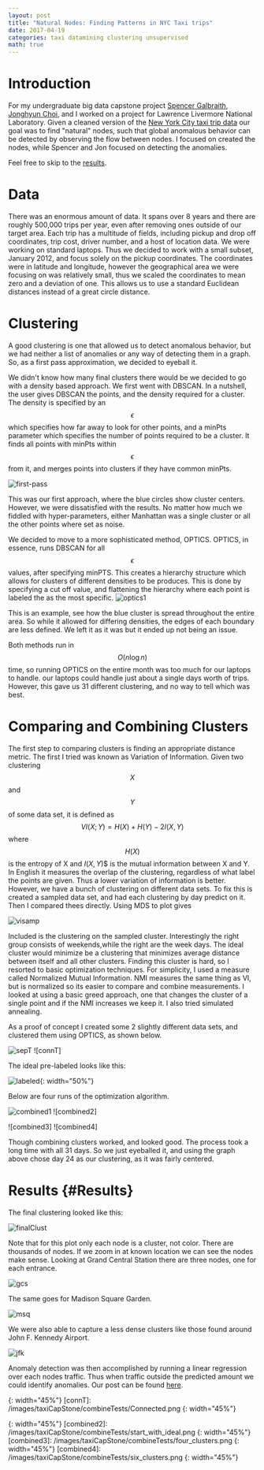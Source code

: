 ```yaml
---
layout: post
title: "Natural Nodes: Finding Patterns in NYC Taxi trips"
date: 2017-04-19
categories: taxi datamining clustering unsupervised
math: true
---
```


Introduction
=============

For my undergraduate big data capstone project [Spencer Galbraith][spence-gal], [Jonghyun Choi][jon-choi], and I worked on a project for Lawrence Livermore National Laboratory. Given a cleaned version of the [New York City taxi trip data][nyc-data] our goal was to find "natural" nodes, such that global anomalous behavior can be detected by observing the flow between nodes. I focused on created the nodes, while Spencer and Jon focused on detecting the anomalies.

Feel free to skip to the [results](#Results).

Data
=======

There was an enormous amount of data. It spans over 8 years and there are roughly 500,000 trips per year, even after removing ones outside of our target area. Each trip has a multitude of fields, including pickup and drop off coordinates, trip cost, driver number, and a host of location data. We were working on standard laptops. Thus we decided to work with a small subset, January 2012, and focus solely on the pickup coordinates. The coordinates were in latitude and longitude, however the geographical area we were focusing on was relatively small, thus we scaled the coordinates to mean zero and a deviation of one. This allows us to use a standard Euclidean distances instead of a great circle distance.

Clustering
===========

A good clustering is one that allowed us to detect anomalous behavior, but we had neither a list of anomalies or any way of detecting them in a graph. So, as a first pass approximation, we decided to eyeball it. 

We didn't know how many final clusters there would be we decided to go with a density based approach. We first went with DBSCAN. In a nutshell, the user gives DBSCAN the points, and the density required for a cluster. The density is specified by an $$\epsilon$$ which specifies how far away to look for other points, and a minPts parameter which specifies the number of points required to be a cluster. It finds all points with minPts within $$\epsilon$$ from it, and merges points into clusters if they have common minPts. 

 ![first-pass]
 
 This was our first approach, where the blue circles show cluster centers. However, we were dissatisfied with the results. No matter how much we fiddled with hyper-parameters, either Manhattan was a single cluster or all the other points where set as noise.

We decided to move to a more sophisticated method, OPTICS. OPTICS, in essence, runs DBSCAN for all $$\epsilon$$ values, after specifying minPTS. This creates a hierarchy structure which allows for clusters of different densities to be produces. This is done by specifying a cut off value, and flattening the hierarchy where each point is labeled the as the most specific. 
![optics1] 

This is an example, see how the blue cluster is spread throughout the entire area.
So while it allowed for differing densities, the edges of each boundary are less defined.
We left it as it was but it ended up not being an issue. 

Both methods run in $$O(n\log n)$$ time, so running OPTICS on the entire month was too much for our laptops to handle. our laptops could handle just about a single days worth of trips. However, this gave us 31 different clustering, and no way to tell which was best.

Comparing and Combining Clusters
=================================

The first step to comparing clusters is finding an appropriate distance metric. The first I tried was known as Variation of Information. Given two clustering $$X$$ and $$Y$$  of some data set, it is defined as $$VI(X;Y) = H(X) + H(Y) - 2I(X,Y)$$ where $$H(X)$$ is the entropy of X and $I(X,Y)$$ is the mutual information between X and Y. In English it measures the overlap of the clustering, regardless of what label the points are given. Thus a lower variation of information is better. However, we have a bunch of clustering on different data sets. To fix this is created a sampled data set, and had each clustering by day predict on it. Then I compared thees directly. Using MDS to plot gives

![visamp]

Included is the clustering on the sampled cluster. Interestingly the right group consists of weekends,while the right are the week days. The ideal cluster would minimize be a clustering that minimizes average distance between itself and all other clusters. Finding this cluster is hard, so I resorted to basic optimization techniques. For simplicity, I used a measure called Normalized Mutual Information. NMI measures the same thing as VI, but is normalized so its easier to compare and combine measurements.  I looked at using a basic greed approach, one that changes the cluster of a single point and if the NMI increases we keep it. I also tried simulated annealing. 

As a proof of concept I created some 2 slightly different data sets, and clustered them using OPTICS, as shown below.

![sepT] ![connT]

The ideal pre-labeled looks like this:

![labeled](/images/taxiCapStone/combineTests/ideal.png){: width="50%"}

Below are four runs of the optimization algorithm.

![combined1] ![combined2]

![combined3] ![combined4]

Though combining clusters worked, and looked good. The process took a long time with all 31 days. So we just eyeballed it, and using the graph above chose day 24 as our clustering, as it was fairly centered.

Results {#Results}
=============

The final clustering looked like this:

![finalClust](/images/taxiCapStone/NewYork.png)

Note that for this plot only each node is a cluster, not color. There are thousands of nodes. If we zoom in at known location we can see the nodes make sense. Looking at Grand Central Station there are three nodes, one for each entrance.

![gcs](/images/taxiCapStone/gcs.png)

The same goes for Madison Square Garden.

![msq](/images/taxiCapStone/msg.png)

We were also able to capture a less dense clusters like those found around John F. Kennedy Airport.

![jfk](/images/taxiCapStone/jfk.png)

Anomaly detection was then accomplished by running a linear regression over each nodes traffic. Thus when traffic outside the predicted amount we could identify anomalies. Our post can be found [here](https://docs.google.com/presentation/d/1KfCfBBXUFwhRZ5SGga4HfMZiBlg5LI5hUQcjfMm8UQA/edit?usp=sharing).


[spence-gal]: https://www.linkedin.com/in/galbraithsn/
[jon-choi]: https://www.linkedin.com/in/jonghyun-choi/
[nyc-data]: http://www.nyc.gov/html/tlc/html/about/trip_record_data.shtml

[first-pass]:/images/taxiCapStone/firstPass.png


[optics1]: /images/taxiCapStone/jfkoptics1.png
[visamp]: /images/taxiCapStone/visamp.png

[sepT]: /images/taxiCapStone/combineTests/Seperated.png
{: width="45%"}
[connT]: /images/taxiCapStone/combineTests/Connected.png
{: width="45%"}

[combined1]: /images/taxiCapStone/combineTests/Combined_2.png
{: width="45%"}
[combined2]: /images/taxiCapStone/combineTests/start_with_ideal.png
{: width="45%"}
[combined3]: /images/taxiCapStone/combineTests/four_clusters.png
{: width="45%"}
[combined4]: /images/taxiCapStone/combineTests/six_clusters.png
{: width="45%"}